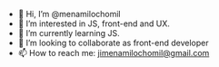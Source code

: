 - 👋 Hi, I’m @menamilochomil
- 👀 I’m interested in JS, front-end and UX.
- 🌱 I’m currently learning JS.
- 💞️ I’m looking to collaborate as front-end developer
- 📫 How to reach me: jimenamilochomil@gmail.com

<!---
menamilochomil/menamilochomil is a ✨ special ✨ repository because its `README.md` (this file) appears on your GitHub profile.
You can click the Preview link to take a look at your changes.
--->
